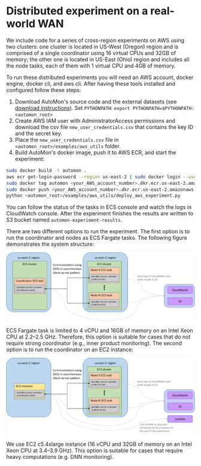 # Distributed experiment on a real-world WAN
We include code for a series of cross-region experiments on AWS using two clusters:
one cluster is located in US-West (Oregon) region and is comprised of a single coordinator using 16 virtual CPUs and 32GB of memory;
the other one is located in US-East (Ohio) region and includes all the node tasks, each of them with 1 virtual CPU and 4GB of memory.

To run these distributed experiments you will need an AWS account, docker engine, docker cli, and aws cli.
After having these tools installed and configured follow these steps:
1. Download AutoMon's source code and the external datasets (see [download instructions](../../experiments/README.md)). Set `PYTHONPATH`: `export PYTHONPATH=$PYTHONPATH:<automon_root>`
2. Create AWS IAM user with  AdministratorAccess permissions and download the csv file `new_user_credentials.csv` that contains the key ID and the secret key.
3. Place the `new_user_credentials.csv` file in `<automon_root>/examples/aws_utils` folder.
4. Build AutoMon's docker image, push it to AWS ECR, and start the experiment:
```bash
sudo docker build -t automon .
aws ecr get-login-password --region us-east-2 | sudo docker login --username AWS --password-stdin <your_AWS_account_number>.dkr.ecr.us-east-2.amazonaws.com/automon
sudo docker tag automon <your_AWS_account_number>.dkr.ecr.us-east-2.amazonaws.com/automon
sudo docker push <your_AWS_account_number>.dkr.ecr.us-east-2.amazonaws.com/automon
python <automon_root>/examples/aws_utils/deploy_aws_experiment.py
```
You can follow the status of the tasks in ECS console and watch the logs in CloudWatch console.
After the experiment finishes the results are written to S3 bucket named `automon-experiment-results`.

There are two different options to run the experiment.
The first option is to run the coordinator and nodes as ECS Fargate tasks.
The following figure demonstrates the system structure:

![](../../docs/ecs_coordinator.png)

ECS Fargate task is limited to 4 vCPU and 16GB of memory on an Intel Xeon CPU at 2.2–2.5 GHz.
Therefore, this option is suitable for cases that do not require strong coordinator (e.g., inner product monitoring). 
The second option is to run the coordinator on an EC2 instance:

![](../../docs/ec2_coordinator.png)

We use EC2 c5.4xlarge instance (16 vCPU and 32GB of memory on an Intel Xeon CPU at 3.4–3.9 GHz).
This option is suitable for cases that require heavy computations (e.g. DNN monitoring).

